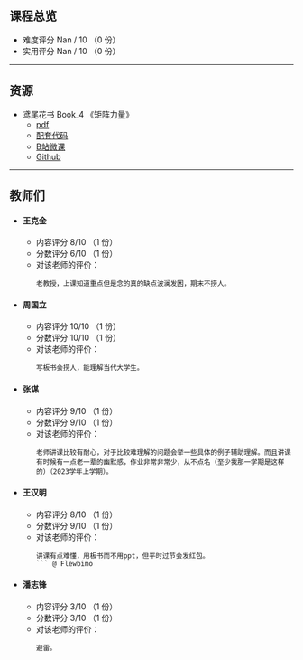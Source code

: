 ## 课程总览  
- 难度评分 Nan / 10 （0 份）  
- 实用评分 Nan / 10 （0 份）  

---

## 资源
- 鸢尾花书 Book_4 《矩阵力量》
    - [pdf](https://file.uhsea.com/2403/e5632410b0c8ef6b1a058b8f9094a9e3ZM.pdf)
    - [配套代码](https://file.uhsea.com/2403/0834602f255b6da344e8464a38cef47a45.zip)
    - [B站微课](https://space.bilibili.com/513194466)
    - [Github](https://github.com/Visualize-ML/Book4_Power-of-Matrix)

---

## 教师们  
- #### 王克金  
    - 内容评分 8/10 （1 份）  
    - 分数评分 6/10 （1 份）  
    - 对该老师的评价：  
        ```
        老教授，上课知道重点但是念的真的缺点波澜发困，期末不捞人。
        ```  
- #### 周国立  
    - 内容评分 10/10 （1 份）  
    - 分数评分 10/10 （1 份）  
    - 对该老师的评价：  
        ```
        写板书会捞人，能理解当代大学生。
        ```  
- #### 张谋  
    - 内容评分 9/10 （1 份）  
    - 分数评分 9/10 （1 份）  
    - 对该老师的评价：  
        ```
        老师讲课比较有耐心，对于比较难理解的问题会举一些具体的例子辅助理解。而且讲课有时候有一点老一辈的幽默感，作业非常非常少，从不点名（至少我那一学期是这样的）（2023学年上学期）。
        ```  
- #### 王汉明  
    - 内容评分 8/10 （1 份）  
    - 分数评分 9/10 （1 份）  
    - 对该老师的评价：  
        ```
        讲课有点难懂，用板书而不用ppt，但平时过节会发红包。
        ``` @ Flewbimo  
- #### 潘志锋  
    - 内容评分 3/10 （1 份）  
    - 分数评分 3/10 （1 份）  
    - 对该老师的评价：  
        ```
        避雷。
        ```  